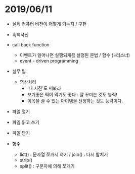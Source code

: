 # 2019/06/11

- 실제 컴퓨터 비전이 어떻게 되는지 / 구현
- 흑백사진
- call back function
  - 이벤트가 일어나면 실행되게끔 설정된 문법 / 함수 (=리스너)
  - event - driven programming



- 실무 팁
  - 영상처리
    - '내 사진'도 써봐라
    - 보기좋은 떡이 먹기도 좋다 : 잘 꾸미는 것도 능력!
    - 이목을 끌 수 있는 아이템을 선정하는 것도 능력이다.



- 파일 열기
- 파일 읽고 쓰기
- 파일 닫기
- 함수
  - list() : 문자열 쪼개서 하기 / join() : 다시 합치기
  - strip()
  - split() : 구분자에 의해 쪼개기